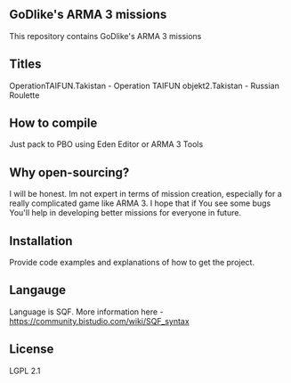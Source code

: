 ## GoDlike's ARMA 3 missions

This repository contains GoDlike's ARMA 3 missions

## Titles

OperationTAIFUN.Takistan - Operation TAIFUN
objekt2.Takistan			   - Russian Roulette

## How to compile

Just pack to PBO using Eden Editor or ARMA 3 Tools

## Why open-sourcing?

I will be honest. Im not expert in terms of mission creation, especially for a really complicated game like ARMA 3. I hope that if You see some bugs You'll help in developing better missions for everyone in future. 

## Installation

Provide code examples and explanations of how to get the project.

## Langauge

Language is SQF. More information here - https://community.bistudio.com/wiki/SQF_syntax

## License

LGPL 2.1
